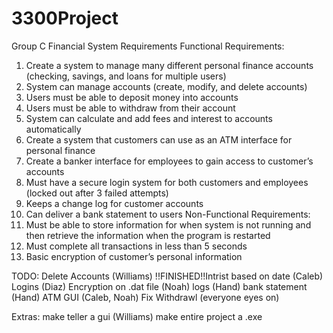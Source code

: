 # 3300Project
Group C Financial System Requirements
Functional Requirements:
1.	Create a system to manage many different personal finance accounts (checking, savings, and loans for multiple users)
2.	 System can manage accounts (create, modify, and delete accounts)
3.	Users must be able to deposit money into accounts
4.	Users must be able to withdraw from their account
5.	System can calculate and add fees and interest to accounts automatically
6.	Create a system that customers can use as an ATM interface for personal finance
7.	Create a banker interface for employees to gain access to customer’s accounts
8.	Must have a secure login system for both customers and employees (locked out after 3 failed attempts)
9.	Keeps a change log for customer accounts
10.	Can deliver a bank statement to users
Non-Functional Requirements:
1.	Must be able to store information for when system is not running and then retrieve the information when the program is restarted
2.	Must complete all transactions in less than 5 seconds
3.	Basic encryption of customer’s personal information


TODO:
Delete Accounts (Williams)
!!FINISHED!!Intrist based on date (Caleb)
Logins (Diaz)
Encryption on .dat file (Noah)
logs (Hand)
bank statement (Hand)
ATM GUI (Caleb, Noah)
Fix Withdrawl (everyone eyes on)

Extras:
make teller a gui (Williams)
make entire project a .exe
